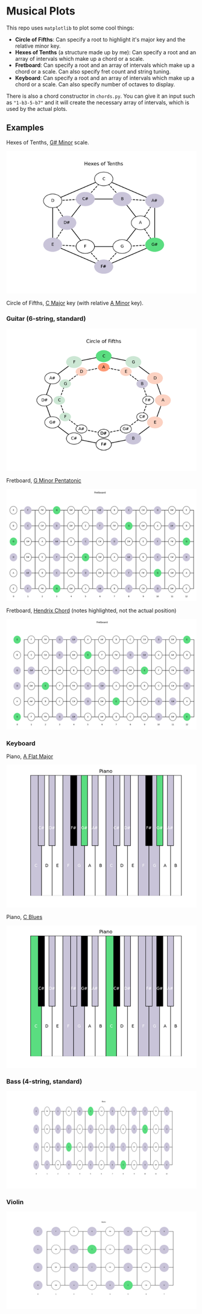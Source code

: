 # Musical Plots

This repo uses `matplotlib` to plot some cool things:
- **Circle of Fifths**:
  Can specify a root to highlight it's major key and the relative minor key.
- **Hexes of Tenths** (a structure made up by me):
  Can specify a root and an array of intervals which make up a chord or a scale.
- **Fretboard**:
  Can specify a root and an array of intervals which make up a chord or a scale. Can also specify fret count and string tuning.
- **Keyboard**:
  Can specify a root and an array of intervals which make up a chord or a scale. Can also specify number of octaves to display.

There is also a chord constructor in `chords.py`. You can give it an input such as `"1-b3-5-b7"` and it will create the necessary array of intervals, which is used by the actual plots.

## Examples
Hexes of Tenths, [G# Minor](https://open.spotify.com/track/6GzMz3s0K1YKwRVI36CgRx?si=a5-Jz81pRbuIVQsfP2h2RQ) scale.

![1](https://github.com/erhant/hexes-of-tenths/blob/main/img/hex_gs_minor.png?raw=true) 

Circle of Fifths, [C Major](https://open.spotify.com/track/5rkBnTgLJa6xBuBSZTbuCT?si=Vf7whUFEQLmZLXESsh84QQ) key (with relative [A Minor](https://open.spotify.com/track/0NcSIGbvjOxxbdKCGhKfF3?si=AFJPoOQzT8iGZDeMR7nkMA) key).


### Guitar (6-string, standard)

![2](https://github.com/erhant/hexes-of-tenths/blob/main/img/circle_c.png?raw=true)

Fretboard, [G Minor Pentatonic](https://open.spotify.com/track/3af6czaWDVsWKdMNtVykhX?si=ladZE-FXSsWkI21jDuxzxA)

![3](https://github.com/erhant/hexes-of-tenths/blob/main/img/fret_g_penta.png?raw=true)

Fretboard, [Hendrix Chord](https://open.spotify.com/track/0wJoRiX5K5BxlqZTolB2LD?si=2XgX2-zSQ0Wz6fjgMyUIdA) (notes highlighted, not the actual position)

![4](https://github.com/erhant/hexes-of-tenths/blob/main/img/fret_hendrix.png?raw=true)

### Keyboard

Piano, [A Flat Major](https://open.spotify.com/track/0SwKt4T6PMsdqU5q6Pv234?si=jqlPWngxT4SdIImAWIBdmw)

![5](https://github.com/erhant/hexes-of-tenths/blob/main/img/piano_aflat_major.png?raw=true)

Piano, [C Blues](https://open.spotify.com/track/4CZfPaDW5madfScpZl0nDU?si=Edc98YizR_OiWNsJANWL6Q)

![6](https://github.com/erhant/hexes-of-tenths/blob/main/img/piano_c_blues.png?raw=true)

### Bass (4-string, standard)

![7](https://github.com/erhant/hexes-of-tenths/blob/main/img/bass.png?raw=true)

### Violin

![8](https://github.com/erhant/hexes-of-tenths/blob/main/img/violin.png?raw=true)